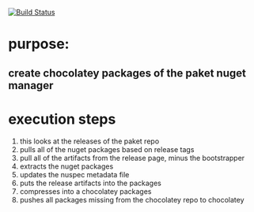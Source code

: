 [![Build Status](https://travis-ci.org/johnypony3/paket-choco.svg?branch=master)](https://travis-ci.org/johnypony3/paket-choco)

# purpose:

## create chocolatey packages of the paket nuget manager

# execution steps

1. this looks at the releases of the paket repo
2. pulls all of the nuget packages based on release tags
3. pull all of the artifacts from the release page, minus the bootstrapper
4. extracts the nuget packages
5. updates the nuspec metadata file
6. puts the release artifacts into the packages
7. compresses into a chocolatey packages
8. pushes all packages missing from the chocolatey repo to chocolatey
